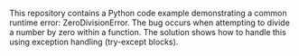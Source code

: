 This repository contains a Python code example demonstrating a common runtime error: ZeroDivisionError. The bug occurs when attempting to divide a number by zero within a function. The solution shows how to handle this using exception handling (try-except blocks).
